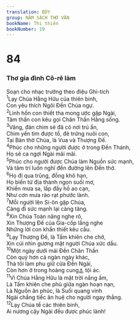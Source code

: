 ```yaml
---
translation: BDY
group: NĂM SÁCH THƠ VĂN
bookName: Thi thiên 
bookNumber: 19
---
```


<div class="title"><h1>84</h1><h3>Thơ gia đình Cô-rê làm</h3></div>
Soạn cho nhạc trưởng theo điệu Ghi-tích<br/>
<span class="verse thi_84_1"><sup>1</sup>Lạy Chúa Hằng Hữu của thiên binh,<br/>Con yêu thích Ngôi Đền Chúa ngự.<br/></span>
<span class="verse thi_84_2"><sup>2</sup>Linh hồn con thiết tha mong ước gặp Ngài,<br/>Tâm thần con kêu gọi Chân Thần Hằng sống.<br/></span>
<span class="verse thi_84_3"><sup>3</sup>Vâng, đàn chim sẻ đã có nơi trú ẩn,<br/>Chim yến tìm được tổ, đẻ trứng nuôi con,<br/>Tại Bàn thờ Chúa, là Vua và Thượng Đế.<br/></span>
<span class="verse thi_84_4"><sup>4</sup>Phúc cho những người được ở trong Đền Thánh,<br/>Họ sẽ ca ngợi Ngài mãi mãi.<br/></span>
<span class="verse thi_84_5"><sup>5</sup>Phúc cho người được Chúa làm Nguồn sức mạnh,<br/>Và tâm trí luôn nghĩ đến đường lên Đền thờ.<br/></span>
<span class="verse thi_84_6"><sup>6</sup>Họ đi qua trũng, đồng khô hạn,<br/>Họ biến tử địa thành ngọn suối mơ,<br/>Khiến mưa sa, lấp đầy hồ ao cạn,<br/>Như cơn mưa rào rạt phước lành.<br/></span>
<span class="verse thi_84_7"><sup>7</sup>Mỗi người lên Si-ôn gặp Chúa,<br/>Càng đi sức mạnh lại càng tăng.<br/></span>
<span class="verse thi_84_8"><sup>8</sup>Xin Chúa Toàn năng nghe rõ,<br/>Xin Thượng Đế của Gia-cốp lắng nghe<br/>Những lời con khẩn thiết kêu cầu.<br/></span>
<span class="verse thi_84_9"><sup>9</sup>Lạy Thượng Đế, là Tấm khiên che chở,<br/>Xin cúi nhìn gương mặt người Chúa xức dầu.<br/></span>
<span class="verse thi_84_10"><sup>10</sup>Một ngày dưới mái Đền Chân Thần<br/>Còn quý hơn cả ngàn ngày khác,<br/>Thà tôi làm phu giữ cửa Đền Ngài,<br/>Còn hơn ở trong hoàng cung<a href="#" data-toggle="tooltip" data-placement="bottom" title="Nt trại">⚓</a> tội ác.<br/></span>
<span class="verse thi_84_11"><sup>11</sup>Vì Chúa Hằng Hữu là mặt trời nắng ấm,<br/>Là Tấm khiên che phủ giữa ngàn hoạn nạn,<br/>Là Nguồn ân phúc, là Suối quang vinh<br/>Ngài chẳng tiếc ân huệ cho người ngay thẳng.<br/></span>
<span class="verse thi_84_12"><sup>12</sup>Lạy Chúa tể các thiên binh,<br/>Ai nương cậy Ngài đều được phúc lành!</span>
